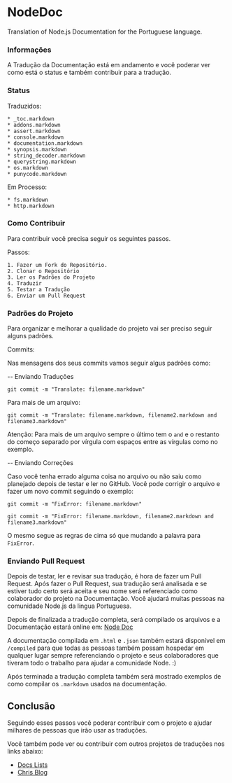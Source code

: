 NodeDoc
=======

Translation of Node.js Documentation for the Portuguese language.

### Informações

A Tradução da Documentação está em andamento e você poderar ver como está o status e também contribuir para a tradução.

### Status

Traduzidos:

    * _toc.markdown
    * addons.markdown
    * assert.markdown
    * console.markdown
    * documentation.markdown
    * synopsis.markdown
    * string_decoder.markdown
    * querystring.markdown
    * os.markdown
    * punycode.markdown

Em Processo:

    * fs.markdown
    * http.markdown

### Como Contribuir

Para contribuir você precisa seguir os seguintes passos.

Passos:

    1. Fazer um Fork do Repositório.
    2. Clonar o Repositório
    3. Ler os Padrões do Projeto
    4. Traduzir
    5. Testar a Tradução
    6. Enviar um Pull Request

### Padrões do Projeto

Para organizar e melhorar a qualidade do projeto vai ser preciso seguir alguns padrões.

Commits:

Nas mensagens dos seus commits vamos seguir algus padrões como:

-- Enviando Traduções

	git commit -m "Translate: filename.markdown"

Para mais de um arquivo:

	git commit -m "Translate: filename.markdown, filename2.markdown and filename3.markdown"

Atenção: Para mais de um arquivo sempre o último tem o `and` e o restanto do começo separado por vírgula com espaços entre as vírgulas como no exemplo.

-- Enviando Correções

Caso você tenha errado alguma coisa no arquivo ou não saiu como planejado depois de testar e ler no GitHub. Você pode corrigir o arquivo e fazer um novo commit seguindo o exemplo:

	git commit -m "FixError: filename.markdown"

	git commit -m "FixError: filename.markdown, filename2.markdown and filename3.markdown"

O mesmo segue as regras de cima só que mudando a palavra para `FixError`.


### Enviando Pull Request

Depois de testar, ler e revisar sua tradução, é hora de fazer um Pull Request. Após fazer o Pull Request, sua tradução será analisada e se estiver tudo certo será aceita e seu nome será referenciado como colaborador do projeto na Documentação. Você ajudará muitas pessoas na comunidade Node.js da lingua Portuguesa.

Depois de finalizada a tradução completa, será compilado os arquivos e a Documentação estará online em: [Node Doc](http://chrisenytc.github.io/docs/nodejs)

A documentação compilada em `.html` e `.json` também estará disponível em `/compiled` para que todas as pessoas também possam hospedar em qualquer lugar sempre referenciando o projeto e seus colaboradores que tiveram todo o trabalho para ajudar a comunidade Node. :)

Após terminada a tradução completa também será mostrado exemplos de como compilar os `.markdown` usados na documentação.

## Conclusão

Seguindo esses passos você poderar contribuir com o projeto e ajudar milhares de pessoas que irão usar as traduções.

Você também pode ver ou contribuir com outros projetos de traduções nos links abaixo:

* [Docs Lists](http://chrisenytc.github.io/docs/)
* [Chris Blog](http://chris.enytc.com)
